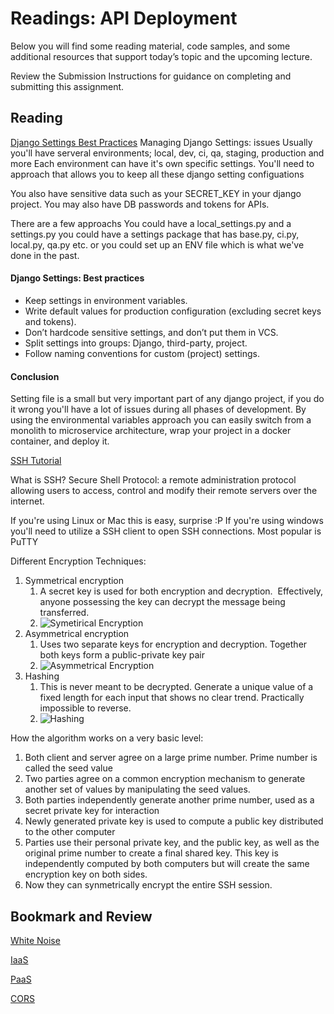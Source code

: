 # Readings: API Deployment

Below you will find some reading material, code samples, and some additional resources that support today’s topic and the upcoming lecture.

Review the Submission Instructions for guidance on completing and submitting this assignment.

## Reading

[Django Settings Best Practices](https://djangostars.com/blog/configuring-django-settings-best-practices/)
Managing Django Settings: issues
Usually you'll have serveral environments; local, dev, ci, qa, staging, production and more
Each environment can have it's own specific settings. 
You'll need to approach that allows you to keep all these django setting configuations 

You also have sensitive data such as your SECRET_KEY in your django project. 
You may also  have DB passwords and tokens for APIs. 

There are a few approachs
You could have a local_settings.py and a settings.py
you could have a settings package that has base.py, ci.py, local.py, qa.py etc. 
or you could set up an ENV file which is what we've done in the past. 

#### Django Settings: Best practices
-   Keep settings in environment variables.
-   Write default values for production configuration (excluding secret keys and tokens).
-   Don’t hardcode sensitive settings, and don’t put them in VCS.
-   Split settings into groups: Django, third-party, project.
-   Follow naming conventions for custom (project) settings.


#### Conclusion 
Setting file is a small but very important part of any django project, if you do it wrong you'll have a lot of issues during all phases of development. 
By using the environmental variables approach you can easily switch from a monolith to microservice architecture, wrap your project in a docker container, and deploy it. 


[SSH Tutorial](https://www.hostinger.com/tutorials/ssh-tutorial-how-does-ssh-work)

What is SSH? Secure Shell Protocol: a remote administration protocol allowing users to access, control and modify their remote servers over the internet.

If you're using Linux or Mac this is easy, surprise :P 
If you're using windows you'll need to utilize a SSH client to open SSH connections. Most popular is PuTTY

Different Encryption Techniques:
1.  Symmetrical encryption
	1. A secret key is used for both encryption and decryption.  Effectively, anyone possessing the key can decrypt the message being transferred.
	2. ![Symetirical Encryption](https://www.hostinger.com/tutorials/wp-content/uploads/sites/2/2017/07/symmetric-encryption-ssh-tutorial.webp)
2.  Asymmetrical encryption
	1. Uses two separate keys for encryption and decryption. Together both keys form a public-private key pair
	2. ![Asymmetrical Encryption](https://www.hostinger.com/tutorials/wp-content/uploads/sites/2/2017/07/asymmetric-encryption.webp)
3.  Hashing
	1.  This is never meant to be decrypted. Generate a unique value of a fixed length for each input that shows no clear trend. Practically impossible to reverse.
	2. ![Hashing](https://www.hostinger.com/tutorials/wp-content/uploads/sites/2/2017/07/ssh-tutorial-hash.webp)

How the algorithm works on a very basic level:
1. Both client and server agree on a large prime number. Prime number is called the seed value
2. Two parties agree on a common encryption mechanism to generate another set of values by manipulating the seed values. 
3. Both parties independently generate another prime number, used as a secret private key for interaction
4. Newly generated private key is used to compute a public key distributed to the other computer
5. Parties use their personal private key, and the public key, as well as the original prime number to create a final shared key. This key is independently computed by both computers but will create the same encryption key on both sides. 
6. Now they can synmetrically encrypt the entire SSH session. 

## Bookmark and Review

[White Noise](http://whitenoise.evans.io/en/stable/)

[IaaS](https://en.wikipedia.org/wiki/Infrastructure_as_a_service)

[PaaS](https://en.wikipedia.org/wiki/Platform_as_a_service)

[CORS](https://en.m.wikipedia.org/wiki/Cross-origin_resource_sharing)